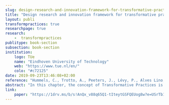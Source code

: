 ```yaml
---
slug: design-research-and-innovation-framework-for-transformative-practices
title: "Design research and innovation framework for transformative practices"
layout: publi
transformpractices: true
researchpage: true
research: 
    -  transformpractices
publitype: book-section
subsection: book-section
institution:
    logo: TUe
    name: "Eindhoven University of Technology"
    web: "https://www.tue.nl/en/"
    colo: "#c72125"
date: 2019-09-23T13:46:08+02:00
reference: "Hummels, C., Trotto, A., Peeters, J., Lévy, P., Alves Lino, J. & Klooster, S. (2019). Design research and innovation framework for transformative practices. In Strategy for change (pp. 52-76). Glasgow, UK: Glasgow Caledonian University. ISBN: 978-972-789-482-6"
abstract: "In this chapter, the concept of Transformative Practices is introduced, i.e. shared relative steady ways of living and working with others (Wittgenstein, 1993), including specific configurations of actions, norms and knowledge (Freeman et al., 2011) and related tools and environments, focused at addressing our societal challenges, by transforming (elevating) our personal and social ethics and related behaviour through designing new ways of interaction with each other and the world. Through design research and innovation within these practices, we work together towards social-culturally, environmentally and economically sustainable communities."
link:
    paper: "https://1drv.ms/b/s!AnQx_v88q65Q1-tIteytGSFQEUog8w?e=USrTb1"
---
```

